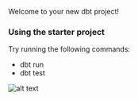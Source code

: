 Welcome to your new dbt project!

### Using the starter project

Try running the following commands:
- dbt run
- dbt test

![alt text](/dbtproject/target/dbt-run-results.png)
